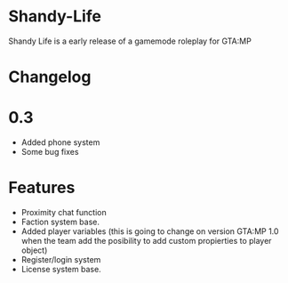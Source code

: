 # Shandy-Life

Shandy Life is a early release of a gamemode roleplay for GTA:MP

# Changelog

# 0.3

- Added phone system
- Some bug fixes

# Features

- Proximity chat function
- Faction system base.
- Added player variables (this is going to change on version GTA:MP 1.0 when the team add the posibility to add
  custom propierties to player object)
- Register/login system
- License system base.
